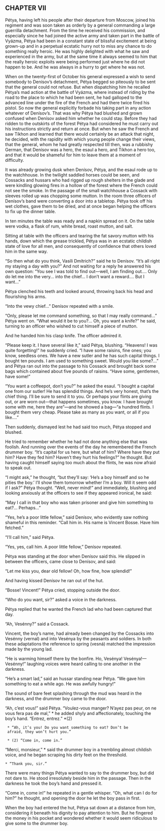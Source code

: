 ## CHAPTER VII

Pétya, having left his people after their departure from Moscow, joined
his regiment and was soon taken as orderly by a general commanding a
large guerrilla detachment. From the time he received his commission,
and especially since he had joined the active army and taken part in
the battle of Vyázma, Pétya had been in a constant state of blissful
excitement at being grown-up and in a perpetual ecstatic hurry not to
miss any chance to do something really heroic. He was highly delighted
with what he saw and experienced in the army, but at the same time
it always seemed to him that the really heroic exploits were being
performed just where he did not happen to be. And he was always in a
hurry to get where he was not.

When on the twenty-first of October his general expressed a wish to send
somebody to Denísov’s detachment, Pétya begged so piteously to be sent
that the general could not refuse. But when dispatching him he recalled
Pétya’s mad action at the battle of Vyázma, where instead of riding by
the road to the place to which he had been sent, he had galloped to the
advanced line under the fire of the French and had there twice fired
his pistol. So now the general explicitly forbade his taking part in any
action whatever of Denísov’s. That was why Pétya had blushed and grown
confused when Denísov asked him whether he could stay. Before they had
ridden to the outskirts of the forest Pétya had considered he must carry
out his instructions strictly and return at once. But when he saw the
French and saw Tíkhon and learned that there would certainly be an
attack that night, he decided, with the rapidity with which young people
change their views, that the general, whom he had greatly respected till
then, was a rubbishy German, that Denísov was a hero, the esaul a hero,
and Tíkhon a hero too, and that it would be shameful for him to leave
them at a moment of difficulty.

It was already growing dusk when Denísov, Pétya, and the esaul rode up
to the watchhouse. In the twilight saddled horses could be seen, and
Cossacks and hussars who had rigged up rough shelters in the glade and
were kindling glowing fires in a hollow of the forest where the French
could not see the smoke. In the passage of the small watchhouse a
Cossack with sleeves rolled up was chopping some mutton. In the room
three officers of Denísov’s band were converting a door into a tabletop.
Pétya took off his wet clothes, gave them to be dried, and at once began
helping the officers to fix up the dinner table.

In ten minutes the table was ready and a napkin spread on it. On the
table were vodka, a flask of rum, white bread, roast mutton, and salt.

Sitting at table with the officers and tearing the fat savory mutton
with his hands, down which the grease trickled, Pétya was in an ecstatic
childish state of love for all men, and consequently of confidence that
others loved him in the same way.

“So then what do you think, Vasíli Dmítrich?” said he to Denísov. “It’s
all right my staying a day with you?” And not waiting for a reply he
answered his own question: “You see I was told to find out—well, I am
finding out.... Only do let me into the very... into the chief... I
don’t want a reward.... But I want...”

Pétya clenched his teeth and looked around, throwing back his head and
flourishing his arms.

“Into the vewy chief...” Denísov repeated with a smile.

“Only, please let me command something, so that I may really command...”
Pétya went on. “What would it be to you?... Oh, you want a knife?” he
said, turning to an officer who wished to cut himself a piece of mutton.

And he handed him his clasp knife. The officer admired it.

“Please keep it. I have several like it,” said Pétya, blushing.
“Heavens! I was quite forgetting!” he suddenly cried. “I have some
raisins, fine ones; you know, seedless ones. We have a new sutler and
he has such capital things. I bought ten pounds. I am used to something
sweet. Would you like some?...” and Pétya ran out into the passage to
his Cossack and brought back some bags which contained about five pounds
of raisins. “Have some, gentlemen, have some!”

“You want a coffeepot, don’t you?” he asked the esaul. “I bought a
capital one from our sutler! He has splendid things. And he’s very
honest, that’s the chief thing. I’ll be sure to send it to you. Or
perhaps your flints are giving out, or are worn out—that happens
sometimes, you know. I have brought some with me, here they are”—and he
showed a bag—“a hundred flints. I bought them very cheap. Please take as
many as you want, or all if you like....”

Then suddenly, dismayed lest he had said too much, Pétya stopped and
blushed.

He tried to remember whether he had not done anything else that was
foolish. And running over the events of the day he remembered the French
drummer boy. “It’s capital for us here, but what of him? Where have they
put him? Have they fed him? Haven’t they hurt his feelings?” he thought.
But having caught himself saying too much about the flints, he was now
afraid to speak out.

“I might ask,” he thought, “but they’ll say: ‘He’s a boy himself and so
he pities the boy.’ I’ll show them tomorrow whether I’m a boy. Will it
seem odd if I ask?” Pétya thought. “Well, never mind!” and immediately,
blushing and looking anxiously at the officers to see if they appeared
ironical, he said:

“May I call in that boy who was taken prisoner and give him something to
eat?... Perhaps...”

“Yes, he’s a poor little fellow,” said Denísov, who evidently saw
nothing shameful in this reminder. “Call him in. His name is Vincent
Bosse. Have him fetched.”

“I’ll call him,” said Pétya.

“Yes, yes, call him. A poor little fellow,” Denísov repeated.

Pétya was standing at the door when Denísov said this. He slipped in
between the officers, came close to Denísov, and said:

“Let me kiss you, dear old fellow! Oh, how fine, how splendid!”

And having kissed Denísov he ran out of the hut.

“Bosse! Vincent!” Pétya cried, stopping outside the door.

“Who do you want, sir?” asked a voice in the darkness.

Pétya replied that he wanted the French lad who had been captured that
day.

“Ah, Vesénny?” said a Cossack.

Vincent, the boy’s name, had already been changed by the Cossacks into
Vesénny (vernal) and into Vesénya by the peasants and soldiers. In both
these adaptations the reference to spring (vesná) matched the impression
made by the young lad.

“He is warming himself there by the bonfire. Ho, Vesénya!
Vesénya!—Vesénny!” laughing voices were heard calling to one another in
the darkness.

“He’s a smart lad,” said an hussar standing near Pétya. “We gave him
something to eat a while ago. He was awfully hungry!”

The sound of bare feet splashing through the mud was heard in the
darkness, and the drummer boy came to the door.

“Ah, c’est vous!” said Pétya. “Voulez-vous manger? N’ayez pas peur, on
ne vous fera pas de mal,” * he added shyly and affectionately, touching
the boy’s hand. “Entrez, entrez.” *(2)

     * “Ah, it’s you! Do you want something to eat? Don’t be
     afraid, they won’t hurt you.”

     * (2) “Come in, come in.”


“Merci, monsieur,” * said the drummer boy in a trembling almost childish
voice, and he began scraping his dirty feet on the threshold.

    * “Thank you, sir.”


There were many things Pétya wanted to say to the drummer boy, but did
not dare to. He stood irresolutely beside him in the passage. Then in
the darkness he took the boy’s hand and pressed it.

“Come in, come in!” he repeated in a gentle whisper. “Oh, what can I do
for him?” he thought, and opening the door he let the boy pass in first.

When the boy had entered the hut, Pétya sat down at a distance from
him, considering it beneath his dignity to pay attention to him. But
he fingered the money in his pocket and wondered whether it would seem
ridiculous to give some to the drummer boy.





